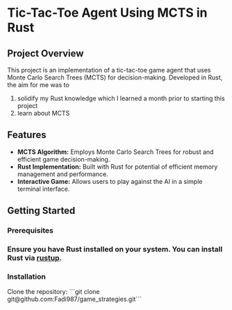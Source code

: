 <h1>Tic-Tac-Toe Agent Using MCTS in Rust</h1>
<h2>Project Overview</h2>

This project is an implementation of a tic-tac-toe game agent that uses Monte Carlo Search Trees (MCTS) for decision-making. Developed in Rust, the aim for me was to

<ol>
  <li>solidify my Rust knowledge which I learned a month prior to starting this project</li>
  <li>learn about MCTS</li>
</ol>

<h2>Features</h2>

<ul>
  <li><b>MCTS Algorithm:</b> Employs Monte Carlo Search Trees for robust and efficient game decision-making.</li>
  <li><b>Rust Implementation:</b> Built with Rust for potential of efficient memory management and performance.</li>
  <li><b>Interactive Game:</b> Allows users to play against the AI in a simple terminal interface.</li>
</ul>

<h2>Getting Started</h2>
<h3>Prerequisites<h3>
Ensure you have Rust installed on your system. You can install Rust via <a href="https://rustup.rs">rustup</a>.

<h3>Installation</h3>
Clone the repository:
```git clone git@github.com:Fadi987/game_strategies.git```
